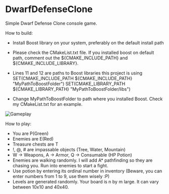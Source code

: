 # DwarfDefenseClone
Simple Dwarf Defense Clone console game.

How to build: 

- Install Boost library on your system, preferably on the default install path
- Please check the CMakeList.txt file. If you installed boost on default path, comment out the ${CMAKE_INCLUDE_PATH} and ${CMAKE_INCLUDE_LIBRARY}.
- Lines 11 and 12 are paths to Boost libraries this project is using
			SET(CMAKE_INCLUDE_PATH ${CMAKE_INCLUDE_PATH} "MyPathToBoostFolder")
			SET(CMAKE_LIBRARY_PATH ${CMAKE_LIBRARY_PATH} "MyPathToBoostFolder/libs")

- Change MyPathToBoostFolder to path where you installed Boost. Check my CMakeList.txt for an example.

![Gameplay](https://imgur.com/h09oJVj)

How to play:
- You are P(Green)
- Enemies are E(Red)
- Treasure chests are T
- !, @, # are impassable objects (Tree, Water, Mountain)
- W -> Weapons, A -> Armor, Q -> Consumable (HP Potion)
- Enemies are walking randomly. I will add A* pathfinding so they are chasing you. Run into enemies to start a fight.
- Use potion by entering its ordinal number in inventory (Beware, you can enter numbers from 1 to 9, use them wisely :P)
- Levels are generated randomly. Your board is n by m large. It can vary between 10x10 and 40x40.